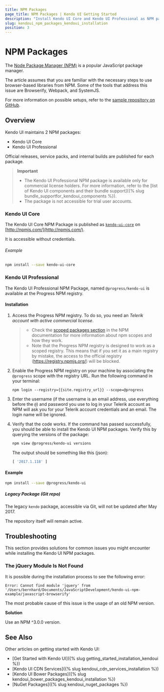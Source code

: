 ```yaml
---
title: NPM Packages
page_title: NPM Packages | Kendo UI Getting Started
description: "Install Kendo UI Core and Kendo UI Professional as NPM packages."
slug: kendoui_npm_packages_kendoui_installation
position: 3
---
```


# NPM Packages

The [Node Package Manager (NPM)](http://npmjs.com/) is a popular JavaScript package manager.

The article assumes that you are familiar with the necessary steps to use browser-based libraries from NPM. Some of the tools that address this issue are Browserify, Webpack, and SystemJS.

For more information on possible setups, refer to the [sample repository on GitHub](https://github.com/telerik/kendo-ui-npm-example).

## Overview

Kendo UI maintains 2 NPM packages:
* Kendo UI Core
* Kendo UI Professional

Official releases, service packs, and internal builds are published for each package.

> **Important**
> * The Kendo UI Professional NPM package is available only for commercial license holders. For more information, refer to the [list of Kendo UI components and their bundle support]({% slug bundle_supportfor_kendoui_components %}).
> * The package is not accessible for trial user accounts.

### Kendo UI Core

The Kendo UI Core NPM Package is published as [`kendo-ui-core`](https://www.npmjs.com/package/kendo-ui-core) on [http://npmjs.com/](http://npmjs.com/).

It is accessible without credentials.

###### Example

```sh
npm install --save kendo-ui-core
```

### Kendo UI Professional

The Kendo UI Professional NPM Package, named `@progress/kendo-ui` is available at the Progress NPM registry.

#### Installation

1. Access the Progress NPM registry. To do so, you need an *Telerik account with active commercial license*.

    > * Check the [scoped packages section](https://docs.npmjs.com/misc/scope) in the NPM documentation for more information about npm scopes and how they work.
    > * Note that the Progress NPM registry is designed to work as a scoped registry. This means that if you set it as a main registry by mistake, the access to the official registry (https://registry.npmjs.org/) will be blocked.

2. Enable the Progress NPM registry on your machine by associating the `@progress` scope with the registry URL. Run the following command in your terminal:

    <pre><code class="language-sh">npm login --registry={{site.registry_url}} --scope=@progress</code></pre>

3. Enter the username (if the username is an email address, use everything before the `@`) and password you use to log in your Telerik account as NPM will ask you for your Telerik account credentials and an email. The login name will be ignored.

4. Verify that the code works. If the command has passed successfully, you should be able to install the Kendo UI NPM packages. Verify this by querying the versions of the package:

    ```sh
    npm view @progress/kendo-ui versions
    ```

    The output should be something like this (json):

    ```js
    [ '2017.1.118' ]
    ```

#### Example

```sh
npm install --save @progress/kendo-ui
```

##### Legacy Package (Git repo)

The legacy `kendo` package, accessible via Git, will not be updated after May 2017.

The repository itself will remain active.

## Troubleshooting

This section provides solutions for common issues you might encounter while installing the Kendo UI NPM packages.

### The jQuery Module Is Not Found

It is possible during the installation process to see the following error:

```
Error: Cannot find module 'jquery' from '/Users/bernhard/Documents/JavaScriptDevelopment/kendo-ui-npm-example/javascript-browserify'
```

The most probable cause of this issue is the usage of an old NPM version.

**Solution**

Use an NPM ^3.0.0 version.

## See Also

Other articles on getting started with Kendo UI:

* [Get Started with Kendo UI]({% slug getting_started_installation_kendoui %})
* [Kendo UI CDN Services]({% slug kendoui_cdn_services_installation %})
* [Kendo UI Bower Packages]({% slug kendoui_bower_packages_kendoui_installation %})
* [NuGet Packages]({% slug kendoui_nuget_packages %})

